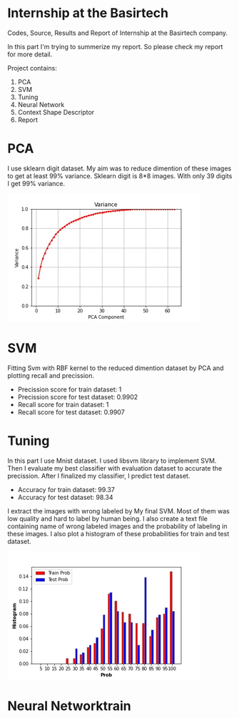 # **Internship at the Basirtech**

Codes, Source, Results and Report of Internship at the Basirtech company.

In this part I'm trying to summerize my report. So please check my report for more detail.

Project contains:
1. PCA
2. SVM
3. Tuning
4. Neural Network
5. Context Shape Descriptor
6. Report

# PCA
I use sklearn digit dataset. My aim was to reduce dimention of these images to get at least 99% variance. Sklearn digit is 8*8 images. With only 39 digits I get 99% variance.

![Variance PCA](images/Variance_PCA.jpg)

# SVM
Fitting Svm  with RBF kernel to the reduced dimention dataset by PCA and plotting recall and precission. 
- Precission score for train dataset: 1
- Precission score for test dataset: 0.9902
- Recall score for train dataset: 1
- Recall score for test dataset: 0.9907

# Tuning
In this part I use Mnist dataset. I used ⅼibsvⅿ library to implement SVM. Then I evaluate my best classifier with evaluation dataset to accurate the precission. After I finalized my classifier, I predict test dataset. 
- Accuracy for train dataset: 99.37
- Accuracy for test dataset: 98.34

I extract the images with wrong labeled by My final SVM. Most of them was low quality and hard to label by human being. I also create a text file containing name of wrong labeled images and the probability of labeling in these images. I also plot a histogram of these probabilities for train and test dataset.

![Variance PCA](images/Histogram_of_prob.jpg)

# Neural Networktrain
